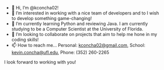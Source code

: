 - 👋 Hi, I’m @kconcha02!
- 👀 I’m interested in working with a nice team of developers and to I wish to develop something game-changing!
- 🌱 I’m currently learning Python and reviewing Java. I am currently studying to be a Computer Scientist at the University of Florida.
- 💞️ I’m looking to collaborate on projects that aim to help me hone in my coding skills!
- 📫 How to reach me... Personal: kconcha02@gmail.com, School: kevin.concha@ufl.edu, Phone: (352) 260-2265

I look forward to working with you!

<!---
kconcha02/kconcha02 is a ✨ special ✨ repository because its `README.md` (this file) appears on your GitHub profile.
You can click the Preview link to take a look at your changes.
--->
